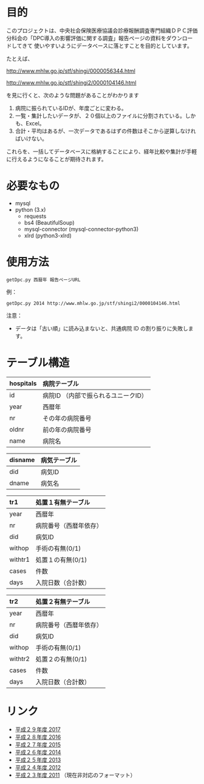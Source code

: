 # 目的

このプロジェクトは、中央社会保険医療協議会診療報酬調査専門組織ＤＰＣ評価分科会の「DPC導入の影響評価に関する調査」報告ページの資料をダウンロードしてきて
使いやすいようにデータベースに落とすことを目的としています。

たとえば、

http://www.mhlw.go.jp/stf/shingi/0000056344.html

http://www.mhlw.go.jp/stf/shingi2/0000104146.html

を見に行くと、次のような問題があることがわかります

1. 病院に振られているIDが、年度ごとに変わる。
1. 一覧・集計したいデータが、２０個以上のファイルに分割されている。しかも、Excel。
1. 合計・平均はあるが、一次データであるはずの件数はそこから逆算しなければいけない。

これらを、一括してデータベースに格納することにより、経年比較や集計が手軽に行えるようになることが期待されます。

# 必要なもの

* mysql
* python (3.x)
  * requests
  * bs4 (BeautifulSoup)
  * mysql-connector (mysql-connector-python3)
  * xlrd (python3-xlrd)

# 使用方法

~~~
getDpc.py 西暦年 報告ページURL
~~~

例：
~~~
getDpc.py 2014 http://www.mhlw.go.jp/stf/shingi2/0000104146.html
~~~

注意：
* データは「古い順」に読み込まないと、共通病院 ID の割り振りに失敗します。

# テーブル構造

|hospitals|病院テーブル|
|:--|:--|
|id|病院ID （内部で振られるユニークID）|
|year|西暦年|
|nr|その年の病院番号|
|oldnr|前の年の病院番号|
|name|病院名|

|disname|病気テーブル|
|:--|:--|
|did|病気ID|
|dname|病気名|

|tr1|処置１有無テーブル|
|:--|:--|
|year|西暦年|
|nr|病院番号（西暦年依存）|
|did|病気ID|
|withop|手術の有無(0/1)|
|withtr1|処置１の有無(0/1)|
|cases|件数|
|days|入院日数（合計数）|

|tr2|処置２有無テーブル|
|:--|:--|
|year|西暦年|
|nr|病院番号（西暦年依存）|
|did|病気ID|
|withop|手術の有無(0/1)|
|withtr2|処置２の有無(0/1)|
|cases|件数|
|days|入院日数（合計数）|

# リンク
- [平成２９年度 2017](https://www.mhlw.go.jp/stf/shingi2/0000196043_00001.html)
- [平成２８年度 2016](https://www.mhlw.go.jp/stf/shingi2/0000196043.html)
- [平成２７年度 2015](https://www.mhlw.go.jp/stf/shingi2/0000150723.html)
- [平成２６年度 2014](https://www.mhlw.go.jp/stf/shingi2/0000104146.html)
- [平成２５年度 2013](https://www.mhlw.go.jp/stf/shingi2/0000104146.html)
- [平成２４年度 2012](https://www.mhlw.go.jp/stf/shingi/0000023522.html)
- [平成２３年度 2011](https://www.mhlw.go.jp/stf/shingi/0000023522.html) （現在非対応のフォーマット）

